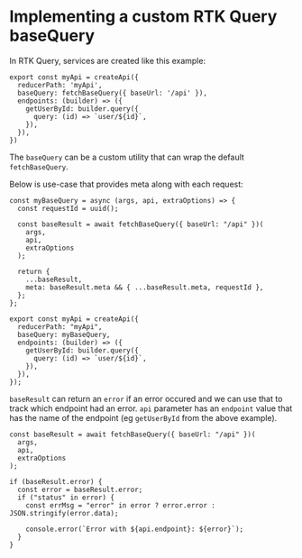 # Implementing a custom RTK Query baseQuery

In RTK Query, services are created like this example:

```tsx
export const myApi = createApi({
  reducerPath: 'myApi',
  baseQuery: fetchBaseQuery({ baseUrl: '/api' }),
  endpoints: (builder) => ({
    getUserById: builder.query({
      query: (id) => `user/${id}`,
    }),
  }),
})
```

The `baseQuery` can be a custom utility that can wrap the default `fetchBaseQuery`. 

Below is use-case that provides meta along with each request:

```tsx
const myBaseQuery = async (args, api, extraOptions) => {
  const requestId = uuid();

  const baseResult = await fetchBaseQuery({ baseUrl: "/api" })(
    args,
    api,
    extraOptions
  );
  
  return {
    ...baseResult,
    meta: baseResult.meta && { ...baseResult.meta, requestId },
  };
};

export const myApi = createApi({
  reducerPath: "myApi",
  baseQuery: myBaseQuery,
  endpoints: (builder) => ({
    getUserById: builder.query({
      query: (id) => `user/${id}`,
    }),
  }),
});
```

`baseResult` can return an `error` if an error occured and we can use that to track which endpoint had an error. `api` parameter has an `endpoint` value that has the name of the endpoint (eg `getUserById` from the above example).


```tsx
const baseResult = await fetchBaseQuery({ baseUrl: "/api" })(
  args,
  api,
  extraOptions
);

if (baseResult.error) {
  const error = baseResult.error;
  if ("status" in error) {
    const errMsg = "error" in error ? error.error : JSON.stringify(error.data);

    console.error(`Error with ${api.endpoint}: ${error}`);
  }
}
```
